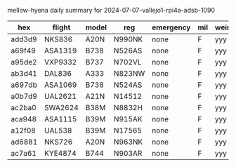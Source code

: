 mellow-hyena daily summary for 2024-07-07-vallejo1-rpi4a-adsb-1090

|hex|flight|model|reg|emergency|mil|weirdo|
|--|--|--|--|--|--|--|
|add3d9|NKS836|A20N|N990NK|none|F|yyy|
|a69f49|ASA1319|B738|N526AS|none|F|yyy|
|a95de2|VXP9332|B737|N702VL|none|F|yyy|
|ab3d41|DAL836|A333|N823NW|none|F|yyy|
|a697db|ASA1069|B738|N524AS|none|F|yyy|
|a0b7d9|UAL2621|A21N|N14512|none|F|yyy|
|ac2ba0|SWA2624|B38M|N8832H|none|F|yyy|
|aca948|ASA1115|B39M|N915AK|none|F|yyy|
|a12f08|UAL538|B39M|N17565|none|F|yyy|
|ad6881|NKS726|A20N|N963NK|none|F|yyy|
|ac7a61|KYE4874|B744|N903AR|none|F|yyy|
